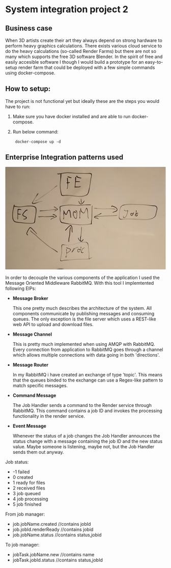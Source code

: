 # System integration project 2

## Business case
When 3D artists create their art they always depend on strong hardware to perform heavy graphics calculations. There exists various cloud service to do the heavy calculations (so-called Render Farms) but there are not so many which supports the free 3D software Blender. In the spirit of free and easily accesible software I though I would build a prototype for an easy-to-setup render farm that could be deployed with a few simple commands using docker-compose.

## How to setup:
The project is not functional yet but ideally these are the steps you would have to run:

1. Make sure you have docker installed and are able to run docker-compose.
2. Run below command:

        docker-compose up -d

## Enterprise Integration patterns used

![alt text](https://raw.githubusercontent.com/rasmus-bn/System-Integration-Project-2/master/files/DSC_0236_1.JPG)

In order to decouple the various components of the application I used the Message Oriented Middleware RabbitMQ. With this tool I implemtented following EIPs:

* **Message Broker**

    This one pretty much describes the architecture of the system. All components communicate by publishing messages and consuming queues. The only exception is the file server which uses a REST-like web API to upload and download files.

* **Message Channel**

    This is pretty much implemented when using AMQP with RabbitMQ. Every connection from application to RabbitMQ goes through a channel which allows multiple connections with data going in both 'directions'.

* **Message Router**

    In my RabbitMQ i have created an exchange of type 'topic'. This means that the queues binded to the exchange can use a Regex-like pattern to match specific messages.

* **Command Message**

    The Job Handler sends a command to the Render service through RabbitMQ. This command contains a job ID and invokes the processing functionality in the render service.

* **Event Message**

    Whenever the status of a job changes the Job Handler announces the status change with a message containing the job ID and the new status value. Maybe someone is listening, maybe not, but the Job Handler sends them out anyway.



Job status:
- -1 failed
- 0 created
- 1 ready for files
- 2 received files
- 3 job queued
- 4 job processing
- 5 job finished

From job manager:
- job.jobName.created //contains jobId
- job.jobId.renderReady //contains jobid
- job.jobName.status //contains status,jobid

To job manager:
- jobTask.jobName.new //contains name
- jobTask.jobId.status //contains status,jobId


